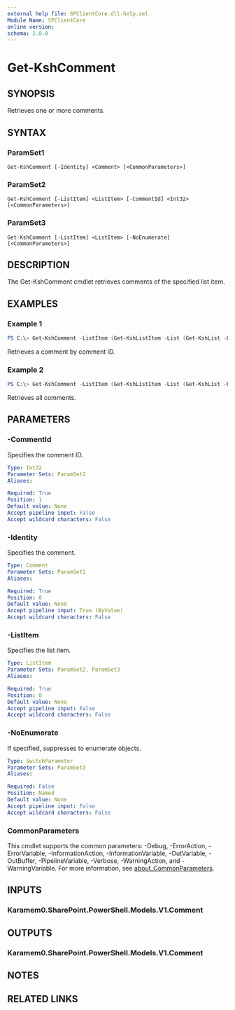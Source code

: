 ```yaml
---
external help file: SPClientCore.dll-help.xml
Module Name: SPClientCore
online version:
schema: 2.0.0
---
```


# Get-KshComment

## SYNOPSIS
Retrieves one or more comments.

## SYNTAX

### ParamSet1
```
Get-KshComment [-Identity] <Comment> [<CommonParameters>]
```

### ParamSet2
```
Get-KshComment [-ListItem] <ListItem> [-CommentId] <Int32> [<CommonParameters>]
```

### ParamSet3
```
Get-KshComment [-ListItem] <ListItem> [-NoEnumerate] [<CommonParameters>]
```

## DESCRIPTION
The Get-KshComment cmdlet retrieves comments of the specified list item.

## EXAMPLES

### Example 1
```powershell
PS C:\> Get-KshComment -ListItem (Get-KshListItem -List (Get-KshList -ListTitle 'Site Pages') -ItemId 1) -CommentId 1
```

Retrieves a comment by comment ID.

### Example 2
```powershell
PS C:\> Get-KshComment -ListItem (Get-KshListItem -List (Get-KshList -ListTitle 'Site Pages') -ItemId 1)
```

Retrieves all comments.

## PARAMETERS

### -CommentId
Specifies the comment ID.

```yaml
Type: Int32
Parameter Sets: ParamSet2
Aliases:

Required: True
Position: 1
Default value: None
Accept pipeline input: False
Accept wildcard characters: False
```

### -Identity
Specifies the comment.

```yaml
Type: Comment
Parameter Sets: ParamSet1
Aliases:

Required: True
Position: 0
Default value: None
Accept pipeline input: True (ByValue)
Accept wildcard characters: False
```

### -ListItem
Specifies the list item.

```yaml
Type: ListItem
Parameter Sets: ParamSet2, ParamSet3
Aliases:

Required: True
Position: 0
Default value: None
Accept pipeline input: False
Accept wildcard characters: False
```

### -NoEnumerate
If specified, suppresses to enumerate objects.

```yaml
Type: SwitchParameter
Parameter Sets: ParamSet3
Aliases:

Required: False
Position: Named
Default value: None
Accept pipeline input: False
Accept wildcard characters: False
```

### CommonParameters
This cmdlet supports the common parameters: -Debug, -ErrorAction, -ErrorVariable, -InformationAction, -InformationVariable, -OutVariable, -OutBuffer, -PipelineVariable, -Verbose, -WarningAction, and -WarningVariable. For more information, see [about_CommonParameters](http://go.microsoft.com/fwlink/?LinkID=113216).

## INPUTS

### Karamem0.SharePoint.PowerShell.Models.V1.Comment

## OUTPUTS

### Karamem0.SharePoint.PowerShell.Models.V1.Comment

## NOTES

## RELATED LINKS
